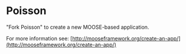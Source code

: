 Poisson
=====

"Fork Poisson" to create a new MOOSE-based application.

For more information see: [http://mooseframework.org/create-an-app/](http://mooseframework.org/create-an-app/)
